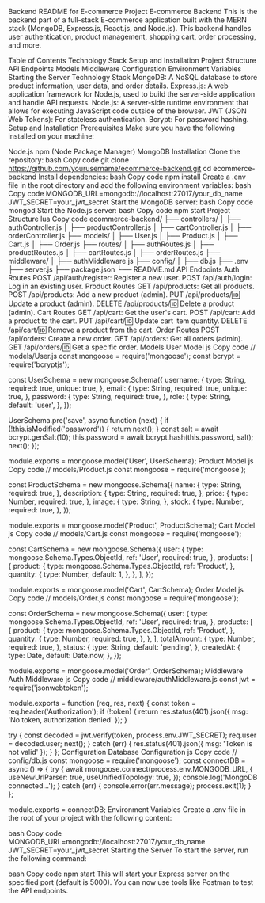Backend README for E-commerce Project
E-commerce Backend
This is the backend part of a full-stack E-commerce application built with the MERN stack (MongoDB, Express.js, React.js, and Node.js). This backend handles user authentication, product management, shopping cart, order processing, and more.

Table of Contents
Technology Stack
Setup and Installation
Project Structure
API Endpoints
Models
Middleware
Configuration
Environment Variables
Starting the Server
Technology Stack
MongoDB: A NoSQL database to store product information, user data, and order details.
Express.js: A web application framework for Node.js, used to build the server-side application and handle API requests.
Node.js: A server-side runtime environment that allows for executing JavaScript code outside of the browser.
JWT (JSON Web Tokens): For stateless authentication.
Bcrypt: For password hashing.
Setup and Installation
Prerequisites
Make sure you have the following installed on your machine:

Node.js
npm (Node Package Manager)
MongoDB
Installation
Clone the repository:
bash
Copy code
git clone https://github.com/yourusername/ecommerce-backend.git
cd ecommerce-backend
Install dependencies:
bash
Copy code
npm install
Create a .env file in the root directory and add the following environment variables:
bash
Copy code
MONGODB_URL=mongodb://localhost:27017/your_db_name
JWT_SECRET=your_jwt_secret
Start the MongoDB server:
bash
Copy code
mongod
Start the Node.js server:
bash
Copy code
npm start
Project Structure
lua
Copy code
ecommerce-backend/
├── controllers/
│   ├── authController.js
│   ├── productController.js
│   ├── cartController.js
│   ├── orderController.js
├── models/
│   ├── User.js
│   ├── Product.js
│   ├── Cart.js
│   ├── Order.js
├── routes/
│   ├── authRoutes.js
│   ├── productRoutes.js
│   ├── cartRoutes.js
│   ├── orderRoutes.js
├── middleware/
│   ├── authMiddleware.js
├── config/
│   ├── db.js
├── .env
├── server.js
├── package.json
└── README.md
API Endpoints
Auth Routes
POST /api/auth/register: Register a new user.
POST /api/auth/login: Log in an existing user.
Product Routes
GET /api/products: Get all products.
POST /api/products: Add a new product (admin).
PUT /api/products/:id: Update a product (admin).
DELETE /api/products/:id: Delete a product (admin).
Cart Routes
GET /api/cart: Get the user's cart.
POST /api/cart: Add a product to the cart.
PUT /api/cart/:id: Update cart item quantity.
DELETE /api/cart/:id: Remove a product from the cart.
Order Routes
POST /api/orders: Create a new order.
GET /api/orders: Get all orders (admin).
GET /api/orders/:id: Get a specific order.
Models
User Model
js
Copy code
// models/User.js
const mongoose = require('mongoose');
const bcrypt = require('bcryptjs');

const UserSchema = new mongoose.Schema({
  username: {
    type: String,
    required: true,
    unique: true,
  },
  email: {
    type: String,
    required: true,
    unique: true,
  },
  password: {
    type: String,
    required: true,
  },
  role: {
    type: String,
    default: 'user',
  },
});

UserSchema.pre('save', async function (next) {
  if (!this.isModified('password')) {
    return next();
  }
  const salt = await bcrypt.genSalt(10);
  this.password = await bcrypt.hash(this.password, salt);
  next();
});

module.exports = mongoose.model('User', UserSchema);
Product Model
js
Copy code
// models/Product.js
const mongoose = require('mongoose');

const ProductSchema = new mongoose.Schema({
  name: {
    type: String,
    required: true,
  },
  description: {
    type: String,
    required: true,
  },
  price: {
    type: Number,
    required: true,
  },
  image: {
    type: String,
  },
  stock: {
    type: Number,
    required: true,
  },
});

module.exports = mongoose.model('Product', ProductSchema);
Cart Model
js
Copy code
// models/Cart.js
const mongoose = require('mongoose');

const CartSchema = new mongoose.Schema({
  user: {
    type: mongoose.Schema.Types.ObjectId,
    ref: 'User',
    required: true,
  },
  products: [
    {
      product: {
        type: mongoose.Schema.Types.ObjectId,
        ref: 'Product',
      },
      quantity: {
        type: Number,
        default: 1,
      },
    },
  ],
});

module.exports = mongoose.model('Cart', CartSchema);
Order Model
js
Copy code
// models/Order.js
const mongoose = require('mongoose');

const OrderSchema = new mongoose.Schema({
  user: {
    type: mongoose.Schema.Types.ObjectId,
    ref: 'User',
    required: true,
  },
  products: [
    {
      product: {
        type: mongoose.Schema.Types.ObjectId,
        ref: 'Product',
      },
      quantity: {
        type: Number,
        required: true,
      },
    },
  ],
  totalAmount: {
    type: Number,
    required: true,
  },
  status: {
    type: String,
    default: 'pending',
  },
  createdAt: {
    type: Date,
    default: Date.now,
  },
});

module.exports = mongoose.model('Order', OrderSchema);
Middleware
Auth Middleware
js
Copy code
// middleware/authMiddleware.js
const jwt = require('jsonwebtoken');

module.exports = function (req, res, next) {
  const token = req.header('Authorization');
  if (!token) {
    return res.status(401).json({ msg: 'No token, authorization denied' });
  }

  try {
    const decoded = jwt.verify(token, process.env.JWT_SECRET);
    req.user = decoded.user;
    next();
  } catch (err) {
    res.status(401).json({ msg: 'Token is not valid' });
  }
};
Configuration
Database Configuration
js
Copy code
// config/db.js
const mongoose = require('mongoose');
const connectDB = async () => {
  try {
    await mongoose.connect(process.env.MONGODB_URL, {
      useNewUrlParser: true,
      useUnifiedTopology: true,
    });
    console.log('MongoDB connected...');
  } catch (err) {
    console.error(err.message);
    process.exit(1);
  }
};

module.exports = connectDB;
Environment Variables
Create a .env file in the root of your project with the following content:

bash
Copy code
MONGODB_URL=mongodb://localhost:27017/your_db_name
JWT_SECRET=your_jwt_secret
Starting the Server
To start the server, run the following command:

bash
Copy code
npm start
This will start your Express server on the specified port (default is 5000). You can now use tools like Postman to test the API endpoints.

